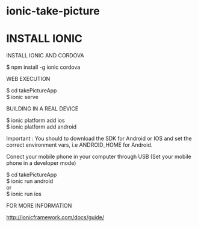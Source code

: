 # ionic-take-picture

INSTALL IONIC
=============

INSTALL IONIC AND CORDOVA

$ npm install -g ionic cordova


WEB EXECUTION

$ cd takePictureApp </br>
$ ionic serve</br>

BUILDING IN A REAL DEVICE

$ ionic platform add ios</br>
$ ionic platform add android</br>

Important : You should to download the SDK for Android or IOS and set the correct environment vars, i.e ANDROID_HOME for Android.

Conect your mobile phone in your computer through USB (Set your mobile phone in a developer mode)

$ cd takePictureApp</br>
$ ionic run android</br>
           or</br>
$ ionic run ios</br>

FOR MORE INFORMATION

http://ionicframework.com/docs/guide/


